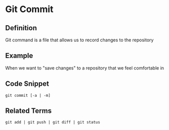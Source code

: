 # Git Commit

## Definition

Git command is a file that allows us to record changes to the repository

## Example

When we want to "save changes" to a repository that we feel comfortable in

## Code Snippet



```
git commit [-a | -m]
```


## Related Terms

```
git add | git push | git diff | git status
```